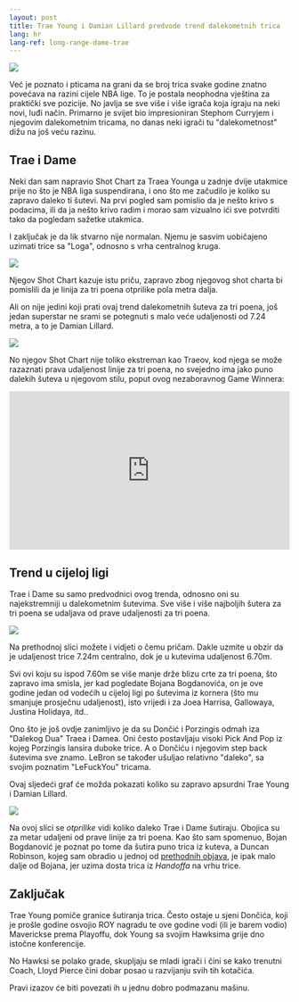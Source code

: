 ```yaml
---
layout: post
title: Trae Young i Damian Lillard predvode trend dalekometnih trica
lang: hr
lang-ref: long-range-dame-trae
---
```


![](/assets/long_range_shooters/trae_dame.png)

Već je poznato i pticama na grani da se broj trica svake godine znatno povećava na razini cijele NBA lige. To je postala neophodna vještina za praktički sve pozicije.
No javlja se sve više i više igrača koja igraju na neki novi, luđi način. Primarno je svijet
bio impresioniran Stephom Curryjem i njegovim dalekometnim tricama, no danas neki igrači tu "dalekometnost" dižu na još veću razinu.

<!--more-->

## Trae i Dame

Neki dan sam napravio Shot Chart za Traea Younga u zadnje dvije utakmice prije no što je NBA liga suspendirana, i ono što me začudilo je koliko su zapravo daleko ti šutevi. Na prvi pogled sam pomislio da
je nešto krivo s podacima, ili da ja nešto krivo radim i morao sam vizualno ići sve potvrditi
tako da pogledam sažetke utakmica.

I zaključak je da lik stvarno nije normalan. Njemu je sasvim uobičajeno uzimati trice sa "Loga", odnosno
s vrha centralnog kruga.

![](/assets/long_range_shooters/trae_shotchart_bball_colors_dark.png)

Njegov Shot Chart kazuje istu priču, zapravo zbog njegovog shot charta bi pomislili
da je linija za tri poena otprilike pola metra dalja.

Ali on nije jedini koji prati ovaj trend dalekometnih šuteva za tri poena, još jedan superstar
ne srami se potegnuti s malo veće udaljenosti od 7.24 metra, a to je Damian Lillard.

![](/assets/long_range_shooters/dame_shotchart_bball_dark.png)

No njegov Shot Chart nije toliko ekstreman kao Traeov, kod njega se može razaznati prava udaljenost
linije za tri poena, no svejedno ima jako puno dalekih šuteva u njegovom stilu, poput ovog nezaboravnog Game Winnera:

<div style="width:100%;height:0px;position:relative;padding-bottom:56.250%;"><iframe src="https://streamable.com/s/k5ybm/rxqizk" frameborder="0" width="100%" height="100%" allowfullscreen style="width:100%;height:100%;position:absolute;left:0px;top:0px;overflow:hidden;"></iframe></div>

## Trend u cijeloj ligi

Trae i Dame su samo predvodnici ovog trenda, odnosno oni su najekstremniji u dalekometnim šutevima. Sve više i više najboljih šutera za tri poena se udaljava od prave udaljenosti za tri poena.

![](/assets/long_range_shooters/distance_3pt_meters_dark_orange_text_2.png)

Na prethodnoj slici možete i vidjeti o čemu pričam. Dakle uzmite u obzir da je udaljenost trice 7.24m centralno, dok je u kutevima udaljenost 6.70m.

Svi ovi koju su ispod 7.60m se više manje drže blizu crte za tri poena, što zapravo ima smisla, jer kad pogledate Bojana Bogdanovića, on je ove godine jedan od vodećih u cijeloj ligi po šutevima iz kornera (što mu smanjuje prosječnu udaljenost), isto vrijedi i za Joea Harrisa, Gallowaya, Justina Holidaya, itd..

Ono što je još ovdje zanimljivo je da su Dončić i Porzingis odmah iza "Dalekog Dua" Traea i Damea. Oni često postavljaju visoki Pick And Pop iz kojeg Porzingis lansira duboke trice. A o Dončiću i njegovim step back šutevima sve znamo. LeBron se također ušuljao relativno "daleko", sa svojim poznatim "LeFuckYou" tricama.

Ovaj sljedeći graf će možda pokazati koliko su zapravo apsurdni Trae Young i Damian Lillard.

![](/assets/long_range_shooters/three_pt_distance_lines.png)

Na ovoj slici se *otprilike* vidi koliko daleko Trae i Dame šutiraju. Obojica su za metar udaljeni od prave linije za tri poena. Kao što sam spomenuo, Bojan Bogdanović je poznat po tome da šutira puno trica iz kuteva, a Duncan Robinson, kojeg sam obradio u jednoj od [prethodnih objava](https://www.bballytics.co/hr/2020/03/04/duncan-robinson.html), je ipak malo dalje od Bojana, jer uzima dosta trica iz *Handoffa* na vrhu trice.


## Zaključak

Trae Young pomiče granice šutiranja trica. Često ostaje u sjeni Dončića, koji je prošle godine osvojio ROY nagradu te ove godine vodi (ili je barem vodio) Maverickse prema Playoffu, dok Young sa svojim Hawksima grije dno istočne konferencije.

No Hawksi se polako grade, skupljaju se mladi igrači i čini se kako trenutni Coach, Lloyd Pierce čini dobar posao u razvijanju svih tih kotačića.

Pravi izazov će biti povezati ih u jednu dobro podmazanu mašinu.
